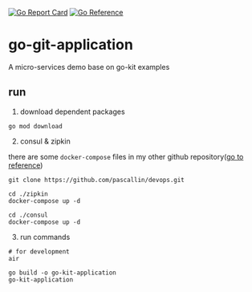 [![Go Report Card](https://goreportcard.com/report/github.com/pascallin/go-kit-application)](https://goreportcard.com/report/github.com/pascallin/go-kit-application)
[![Go Reference](https://pkg.go.dev/badge/github.com/pascallin/go-kit-application.svg)](https://pkg.go.dev/github.com/pascallin/go-kit-application)

# go-git-application

A micro-services demo base on go-kit examples

## run

1. download dependent packages

``` 
go mod download
```

2. consul & zipkin

there are some `docker-compose` files in my other github repository([go to reference](https://github.com/pascallin/devops))

``` 
git clone https://github.com/pascallin/devops.git

cd ./zipkin
docker-compose up -d

cd ./consul
docker-compose up -d
```

3. run commands

```shell script
# for development
air

go build -o go-kit-application
go-kit-application
```
